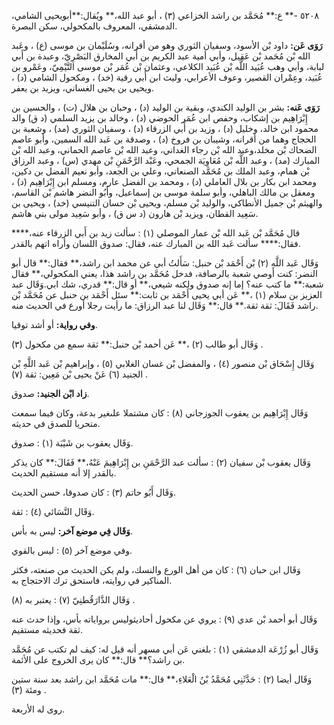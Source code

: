 ٥٢٠٨ -** ع:** مُحَمَّد بن راشد الخزاعي (٣) ، أبو عبد الله،** ويُقال:**أبويحيى الشامي، الدمشقي، المعروف بالمكحولي، سكن البصرة.

**رَوَى عَن:** داود بْن الأسود، وسفيان الثوري وهو من أقرانه، وسُلَيْمان بن موسى (ع) ، وعَبد الله بْن مُحَمد بْن عَقِيل، وأبي أمية عبد الكريم بن أَبي المخارق البَصْرِيّ، وعبدة بن أَبي لبابة، وأبي وهب عُبَيد اللَّه بْن عُبَيد الكلاعي، وعثمان بْن عُمَر بْن موسى التَّيْمِيّ، وعَمْرو بن عُبَيد، وعِمْران القصير، وعوف الأعرابي، وليث ابن أَبي رقية (خد) ، ومكحول الشامي (د) ، ويحيى بن يحيى الغساني، ويزيد بن يعفر.

**رَوَى عَنه:** بشر بن الوليد الكندي، وبقية بن الوليد (د) ، وحبان بن هلال (ت) ، والحسين بن إِبْرَاهِيم بن إشكاب، وحفص ابن عُمَر الحوضي (د) ، وخالد بن يزيد السلمي (د ق) والد محمود ابن خالد، وخليل (د) ، وزيد بن أَبي الزرقاء (د) ، وسفيان الثوري (مد) ، وشعبة بن الحجاج وهما من أقرانه، وشيبان بن فروخ (د) ، وصدقة بن عَبد الله السمين، وأبو عاصم الضحاك بْن مخلد،وعبد الله بْن رجاء الغداني، وعبد الله بْن عاصم الحماني، وعبد الله بْن المبارك (مد) ، وعبد اللَّه بْن مُعَاوِيَة الجمحي، وعَبْد الرَّحْمَنِ بْن مهدي (س) ، وعبد الرزاق بْن همام، وعبد الملك بن مُحَمَّد الصنعاني، وعلي بن الجعد، وأبو نعيم الفضل بن دكين، ومحمد ابن بكار بن بلال العاملي (د) ، ومحمد بن الفضل عارم، ومسلم ابن إِبْرَاهِيم (د) ، ومعقل بن مالك الباهلي، وأبو سلمة موسى بن إسماعيل، وأَبُو النضر هاشم بْن القاسم، والهيثم بْن جميل الأنطاكي، والوليد بْن مسلم، ويحيى بْن حسان التنيسي (خد) ، ويحيى بن سَعِيد القطان، ويزيد بْن هارون (د س ق) ، وأبو سَعِيد مولى بني هاشم.

قال مُحَمَّد بْن عَبد الله بْن عمار الموصلي (١) : سألت زيد بن أَبي الزرقاء عنه،**** فقال:**** سألت عَبد الله بن المبارك عنه، فقال: صدوق اللسان وأراه اتهم بالقدر.

وَقَال عَبد اللَّهِ (٢) بْن أَحْمَد بْن حنبل: سَأَلتُ أبي عن محمد ابن راشد،** فقال:** قال أبو النضر: كنت أوصي شعبة بالرصافة، فدخل مُحَمَّد بن راشد هذا، يعني المكحولي،** فقال شعبة:** ما كتب عنه؟ إما إنه صدوق ولكنه شيعي،** أو قال:** قدري، شك ابي.وَقَال عبد العزيز بن سلام (١) ،** عَن أبي يحيى أَحْمَد بن ثابت:** سئل أَحْمَد بن حنبل عن مُحَمَّد بْن راشد فَقَالَ: ثقة ثقة.** قال:** وَقَال لنا عبد الرزاق: ما رأيت رجلا أورع في الحديث منه.

**وفي رواية:** أو أشد توقيا.

وَقَال أبو طالب (٢) ،** عَن أحمد بْن حنبل:** ثقة سمع من مكحول (٣) .

وَقَال إِسْحَاق بْن منصور (٤) ، والمفضل بْن غسان الغلابي (٥) ، وإبراهيم بْن عَبد اللَّهِ بْن الجنيد (٦) عَنْ يحيى بْن مَعِين: ثقة (٧) .

**زاد ابْن الجنيد:** صدوق.

وَقَال إِبْرَاهِيم بن يعقوب الجوزجاني (٨) : كان مشتملا علىغير بدعة، وكان فيما سمعت متحريا للصدق في حديثه.

وَقَال يعقوب بن شَيْبَة (١) : صدوق.

وَقَال يعقوب بْن سفيان (٢) : سألت عبد الرَّحْمَنِ بن إِبْرَاهِيمَ عَنْهُ،** فَقَالَ:** كان يذكر بالقدر إلا أنه مستقيم الحديث.

وَقَال أَبُو حاتم (٣) : كان صدوقا، حسن الحديث.

وَقَال النَّسَائي (٤) : ثقة.

**وَقَال فِي موضع آخر:** ليس به بأس.

وفي موضع آخر (٥) : ليس بالقوي.

وَقَال ابن حبان (٦) : كان من أهل الورع والنسك، ولم يكن الحديث من صنعته، فكثر المناكير في روايته، فاستحق ترك الاحتجاج به.

وَقَال الدَّارَقُطنِيّ (٧) : يعتبر به (٨) .

وَقَال أبو أحمد بْن عدي (٩) : يروي عن مكحول أحاديثوليس برواياته بأس، وإذا حدث عنه ثقة فحديثه مستقيم.

وَقَال أبو زُرْعَة الدمشقي (١) : بلغني عَن أبي مسهر أنه قيل له: كيف لم تكتب عن مُحَمَّد بن راشد؟** قال:** كان يرى الخروج على الأئمة.

وَقَال أيضا (٢) : حَدَّثَنِي مُحَمَّدُ بْنُ الْعَلاءِ،** قال:** مات مُحَمَّد ابن راشد بعد سنة ستين ومئة (٣) .

روى له الأربعة.